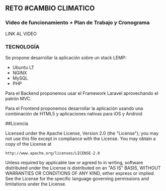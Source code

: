 ## RETO #CAMBIO CLIMATICO


### Video de funcionamiento +  Plan de Trabajo y Cronograma
LINK AL VIDEO

### TECNOLOGÍA

Se propone desarrollar la aplicación sobre un stack LEMP:

- Ubuntu LT
- NGINX
- MySQL
- PHP

Para el Backend proponemos usar el Framework Laravel aprovechando el patrón MVC.

Para el Frontend proponemos desarrollar la aplicación usando una combinación de HTML5 y aplicaciones nativas para iOS y Android

##Licencia


Licensed under the Apache License, Version 2.0 (the "License");
you may not use this file except in compliance with the License.
You may obtain a copy of the License at

    http://www.apache.org/licenses/LICENSE-2.0

Unless required by applicable law or agreed to in writing, software
distributed under the License is distributed on an "AS IS" BASIS,
WITHOUT WARRANTIES OR CONDITIONS OF ANY KIND, either express or implied.
See the License for the specific language governing permissions and
limitations under the License.